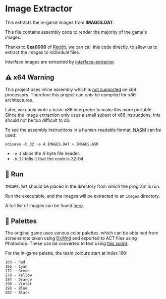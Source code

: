 # Image Extractor

This extracts the in-game images from **IMAGES.DAT**.

This file contains assembly code to render the majority of the game's images.

Thanks to **0xa0000** of [Reddit](https://www.reddit.com/r/asm/comments/as8ivk/how_can_i_call_a_stored_routine_with_unknown/egtl489/), we can call this code directly, to allow us to extract the images to individual files.

Interface images are extracted by [interface-extractor](/projects/interface-extractor).

## :warning: x64 Warning

This project uses inline assembly which is [not supported](https://learn.microsoft.com/en-us/cpp/assembler/inline/inline-assembler?view=msvc-170) on x64 processors. Therefore this project can *only* be compiled for x86 architectures.

Later, we could write a basic x86 interpreter to make this more portable. Since the image extraction only uses a small subset of x86 instructions, this should not be too difficult to do.

To see the assembly instructions in a human-readable format, [NASM](https://nasm.us/) can be used:

```
ndisasm -b 32 -e 4 IMAGES.DAT > IMAGES.ASM
```

- `-e 4` skips the 4-byte file header.
- `-b 32` tells it that the code is 32-bit.

## :runner: Run

`IMAGES.DAT` should be placed in the directory from which the program is run.

Run the executable, and the images will be extracted to an `images` directory.

A full list of images can be found [here](/docs/research/images.md).

## :art: Palettes

The original game uses various color palettes, which can be obtained from screenshots taken using [DxWnd](https://sourceforge.net/projects/dxwnd/) and exported to ACT files using Photoshop. These can be converted to text using [this script](convert_palette.py).

For the in-game palette, the team colours start at index 160:

    160 - Red
    166 - Cyan
    172 - Green
    178 - Yellow
    184 - Orange
    190 - Violet
    196 - Blue
    202 - Black
